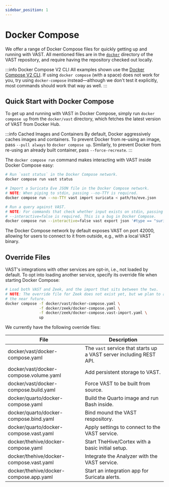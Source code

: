 ```yaml
---
sidebar_position: 1
---
```


# Docker Compose

We offer a range of Docker Compose files for quickly getting up and running with
VAST. All mentioned files are in the [`docker`][vast-repo-docker] directory of
the VAST repository, and require having the repository checked out locally.

[vast-repo-docker]: https://github.com/tenzir/vast/tree/master/docker

:::info Docker Compose V2 CLI
All examples shown use the [Docker Compose V2 CLI][docker-compose-v2-cli]. If
using `docker compose` (with a space) does not work for you, try using
`docker-compose` instead—although we don't test it explicitly, most commands
should work that way as well.
:::

[docker-compose-v2-cli]: https://docs.docker.com/compose/#compose-v2-and-the-new-docker-compose-command

## Quick Start with Docker Compose

To get up and running with VAST in Docker Compose, simply run `docker compose
up` from the `docker/vast` directory, which fetches the latest version of VAST
from Docker Hub.

:::info Cached Images and Containers
By default, Docker aggressively caches images and containers. To prevent Docker
from re-using an image, pass `--pull always` to `docker compose up`. Similarly,
to prevent Docker from re-using an already built container, pass
`--force-recreate`.
:::

The `docker compose run` command makes interacting with VAST inside Docker
Compose easy:

```bash
# Run `vast status` in the Docker Compose network.
docker compose run vast status

# Import a Suricata Eve JSON file in the Docker Compose network.
# NOTE: When piping to stdin, passing --no-TTY is required.
docker compose run --no-TTY vast import suricata < path/to/eve.json

# Run a query against VAST.
# NOTE: For commands that check whether input exists on stdin, passing
# --interactive=false is required. This is a bug in Docker Compose.
docker compose run --interactive=false vast export json '#type == "suricata.alert"'
```

The Docker Compose network by default exposes VAST on port 42000, allowing for
users to connect to it from outside, e.g., with a local VAST binary.

## Override Files

VAST's integrations with other services are opt-in, i.e., not loaded by default.
To opt into loading another service, specify its override file when starting
Docker Compose:

```bash
# Load both VAST and Zeek, and the import that sits between the two.
# NOTE: The override file for Zeek does not exist yet, but we plan to add it in
# the near future.
docker compose -f docker/vast/docker-compose.yaml \
               -f docker/zeek/docker-compose.yaml \
               -f docker/zeek/docker-compose.vast-import.yaml \
               up
```

We currently have the following override files:

|File|Description|
|-|-|
|docker/vast/docker-compose.yaml|The `vast` service that starts up a VAST server including REST API.|
|docker/vast/docker-compose.volume.yaml|Add persistent storage to VAST.|
|docker/vast/docker-compose.build.yaml|Force VAST to be built from source.|
|docker/quarto/docker-compose.yaml|Build the Quarto image and run Bash inside.|
|docker/quarto/docker-compose.bind.yaml|Bind mound the VAST respository.|
|docker/quarto/docker-compose.vast.yaml|Apply settings to connect to the VAST service.|
|docker/thehive/docker-compose.yaml|Start TheHive/Cortex with a basic initial setup.|
|docker/thehive/docker-compose.vast.yaml|Integrate the Analyzer with the VAST service.|
|docker/thehive/docker-compose.app.yaml|Start an integration app for Suricata alerts.|

